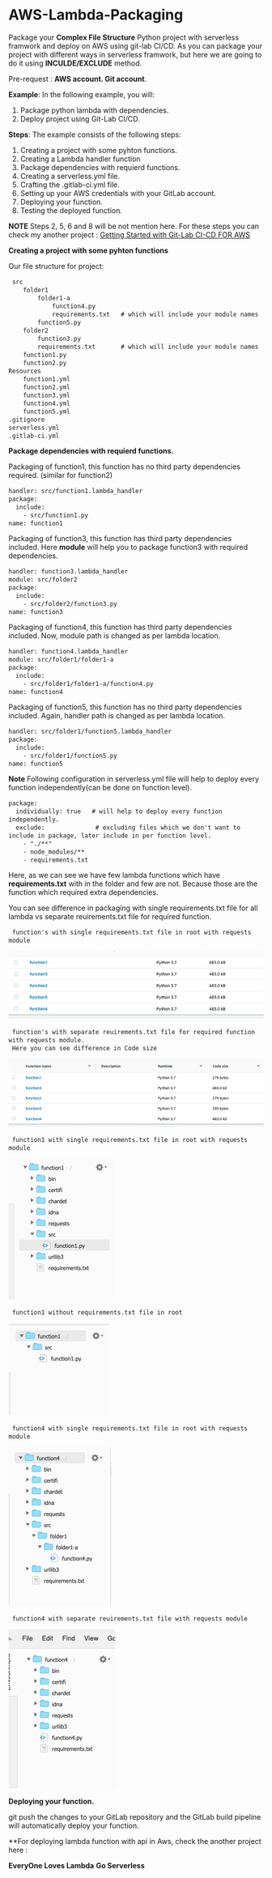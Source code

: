 # AWS-Lambda-Packaging

Package your **Complex File Structure** Python project with serverless framwork and deploy on AWS using git-lab CI/CD.
As you can package your project with different ways in serverless framwork, but
here we are going to do it using **INCULDE/EXCLUDE** method.


Pre-request : **AWS account. Git account**.

**Example**: In the following example, you will:

   1.  Package python lambda  with dependencies.
   2.  Deploy project using Git-Lab CI/CD.


    
**Steps**: The example consists of the following steps:
    
   1.  Creating a project with some pyhton functions.
   2.  Creating a Lambda handler function
   3.  Package  dependencies with requierd functions.
   4.  Creating a serverless.yml file.
   5.  Crafting the .gitlab-ci.yml file.
   6.  Setting up your AWS credentials with your GitLab account.
   7.  Deploying your function.
   8.  Testing the deployed function.

**NOTE**  Steps 2, 5, 6 and 8 will be not mention here. For these steps you can check my another project : [Getting Started with Git-Lab CI-CD FOR AWS](https://github.com/dharmendranegi/-Python-CI-CD-Tutorial-)
   

**Creating a project with some pyhton functions**

Our file structure for project:

     src
        folder1
            folder1-a
                function4.py
                requirements.txt   # which will include your module names
            function5.py
        folder2
            function3.py
            requirements.txt       # which will include your module names
        function1.py
        function2.py
    Resources
        function1.yml
        function2.yml
        function3.yml
        function4.yml
        function5.yml
    .gitignore      
    serverless.yml
    .gitlab-ci.yml
  

**Package  dependencies with requierd functions.**

Packaging of function1, this function has no third party dependencies required. (similar for function2)

    handler: src/function1.lambda_handler
    package:
      include:
        - src/function1.py
    name: function1
 
Packaging of function3, this function has third party dependencies included. Here **module** will help you to package function3 with required dependencies.
   
    handler: function3.lambda_handler
    module: src/folder2
    package:
      include:
        - src/folder2/function3.py
    name: function3


Packaging of function4, this function has third party dependencies included. Now, module path is changed as per lambda location.

    handler: function4.lambda_handler
    module: src/folder1/folder1-a
    package:
      include:
        - src/folder1/folder1-a/function4.py
    name: function4
 

Packaging of function5, this function has no third party dependencies included. Again, handler path is changed as per lambda location.

    handler: src/folder1/function5.lambda_handler
    package:
      include:
        - src/folder1/function5.py
    name: function5

**Note** Following configuration in serverless.yml file will help to deploy every function independently(can be done on function level).

    package:
      individually: true   # will help to deploy every function independently.
      exclude:              # excluding files which we don't want to include in package, later include in per function level.
        - "./**"
        - node_modules/**
        - requirements.txt


Here, as we can see we have few lambda functions which have **requirements.txt** with in the folder and few are not.
Because those are the function which required extra dependencies.

You can see difference in packaging with single requirements.txt file for all lambda vs separate reuirements.txt file for required function.

     function's with single requirements.txt file in root with requests module
![](https://github.com/dharmendranegi/AWS-Lambda-Packaging/blob/master/img/function_size_req.png)

     function's with separate reuirements.txt file for required function with requests module. 
     Here you can see difference in Code size
![](https://github.com/dharmendranegi/AWS-Lambda-Packaging/blob/master/img/function_size_without_req.png)

     function1 with single requirements.txt file in root with requests module
![](https://github.com/dharmendranegi/AWS-Lambda-Packaging/blob/master/img/function1_with_req.png)

     function1 without requirements.txt file in root
![](https://github.com/dharmendranegi/AWS-Lambda-Packaging/blob/master/img/function1.png)

     function4 with single requirements.txt file in root with requests module
![](https://github.com/dharmendranegi/AWS-Lambda-Packaging/blob/master/img/function4_with_req_in_root.png)

     function4 with separate reuirements.txt file with requests module
![](https://github.com/dharmendranegi/AWS-Lambda-Packaging/blob/master/img/with_req_in_folder.png)



**Deploying your function.**

git push the changes to your GitLab repository and the GitLab build pipeline will automatically deploy your function.

**For deploying lambda function with api in Aws, check the another project here :[](https://github.com/dharmendranegi/-Python-CI-CD-Tutorial-)

**EveryOne Loves Lambda**
**Go Serverless**
